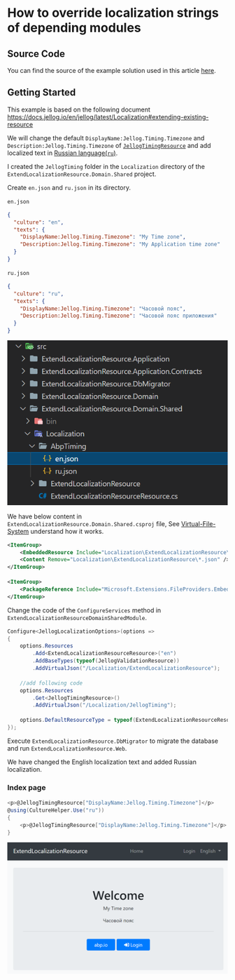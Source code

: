# How to override localization strings of depending modules

## Source Code

You can find the source of the example solution used in this article [here](https://github.com/jellogframework/jellog-samples/tree/master/DocumentationSamples/ExtendLocalizationResource).

## Getting Started

This example is based on the following document
https://docs.jellog.io/en/jellog/latest/Localization#extending-existing-resource

We will change the default `DisplayName:Jellog.Timing.Timezone` and `Description:Jellog.Timing.Timezone` of [`JellogTimingResource`](https://github.com/jellogframework/jellog/blob/dev/framework/src/DataGap.Jellog.Timing/DataGap/Jellog/Timing/Localization/JellogTimingResource.cs) and add localized text in [Russian language(`ru`)](https://github.com/jellogframework/jellog/blob/dev/framework/src/DataGap.Jellog.Timing/DataGap/Jellog/Timing/Localization/en.json).

I created the `JellogTiming` folder in the `Localization` directory of the `ExtendLocalizationResource.Domain.Shared` project.

Create `en.json` and `ru.json` in its directory.

`en.json`
```json
{
  "culture": "en",
  "texts": {
    "DisplayName:Jellog.Timing.Timezone": "My Time zone",
    "Description:Jellog.Timing.Timezone": "My Application time zone"
  }
}
```

`ru.json`
```json
{
  "culture": "ru",
  "texts": {
    "DisplayName:Jellog.Timing.Timezone": "Часовой пояс",
    "Description:Jellog.Timing.Timezone": "Часовой пояс приложения"
  }
}
```

![](1.png)

We have below content in `ExtendLocalizationResource.Domain.Shared.csproj` file, See [Virtual-File-System](https://docs.jellog.io/en/jellog/latest/Virtual-File-System#working-with-the-embedded-files) understand how it works.

```xml
<ItemGroup>
    <EmbeddedResource Include="Localization\ExtendLocalizationResource\*.json" />
    <Content Remove="Localization\ExtendLocalizationResource\*.json" />
</ItemGroup>

<ItemGroup>
    <PackageReference Include="Microsoft.Extensions.FileProviders.Embedded" Version="5.0.*" />
</ItemGroup>
```

Change the code of the `ConfigureServices` method in `ExtendLocalizationResourceDomainSharedModule`.

```cs
Configure<JellogLocalizationOptions>(options =>
{
    options.Resources
        .Add<ExtendLocalizationResourceResource>("en")
        .AddBaseTypes(typeof(JellogValidationResource))
        .AddVirtualJson("/Localization/ExtendLocalizationResource");

    //add following code
    options.Resources
        .Get<JellogTimingResource>()
        .AddVirtualJson("/Localization/JellogTiming");

    options.DefaultResourceType = typeof(ExtendLocalizationResourceResource);
});
```

Execute `ExtendLocalizationResource.DbMigrator` to migrate the database and run `ExtendLocalizationResource.Web`.

We have changed the English localization text and added Russian localization.

### Index page

```cs
<p>@JellogTimingResource["DisplayName:Jellog.Timing.Timezone"]</p>
@using(CultureHelper.Use("ru"))
{
    <p>@JellogTimingResource["DisplayName:Jellog.Timing.Timezone"]</p>
}
```

![](2.png)